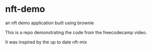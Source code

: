 # nft-demo
an nft demo application built using brownie 


This is a repo demonstrating the code from the freecodecamp video.

It was inspired by the up to date nft-mix
